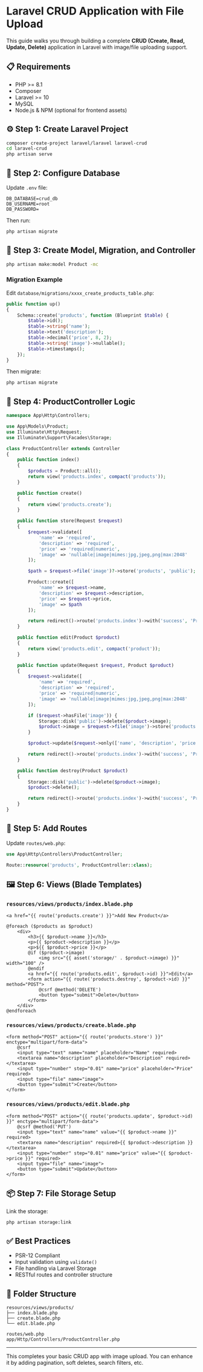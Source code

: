 # Laravel CRUD Application with File Upload

This guide walks you through building a complete **CRUD (Create, Read, Update, Delete)** application in Laravel with image/file uploading support.

## 📋 Requirements

- PHP >= 8.1
- Composer
- Laravel >= 10
- MySQL
- Node.js & NPM (optional for frontend assets)

## ⚙️ Step 1: Create Laravel Project

```bash
composer create-project laravel/laravel laravel-crud
cd laravel-crud
php artisan serve
```

## 🔧 Step 2: Configure Database

Update `.env` file:

```env
DB_DATABASE=crud_db
DB_USERNAME=root
DB_PASSWORD=
```

Then run:

```bash
php artisan migrate
```

## 🧾 Step 3: Create Model, Migration, and Controller

```bash
php artisan make:model Product -mc
```

### Migration Example

Edit `database/migrations/xxxx_create_products_table.php`:

```php
public function up()
{
    Schema::create('products', function (Blueprint $table) {
        $table->id();
        $table->string('name');
        $table->text('description');
        $table->decimal('price', 8, 2);
        $table->string('image')->nullable();
        $table->timestamps();
    });
}
```

Then migrate:

```bash
php artisan migrate
```

## 🧠 Step 4: ProductController Logic

```php
namespace App\Http\Controllers;

use App\Models\Product;
use Illuminate\Http\Request;
use Illuminate\Support\Facades\Storage;

class ProductController extends Controller
{
    public function index()
    {
        $products = Product::all();
        return view('products.index', compact('products'));
    }

    public function create()
    {
        return view('products.create');
    }

    public function store(Request $request)
    {
        $request->validate([
            'name' => 'required',
            'description' => 'required',
            'price' => 'required|numeric',
            'image' => 'nullable|image|mimes:jpg,jpeg,png|max:2048'
        ]);

        $path = $request->file('image')?->store('products', 'public');

        Product::create([
            'name' => $request->name,
            'description' => $request->description,
            'price' => $request->price,
            'image' => $path
        ]);

        return redirect()->route('products.index')->with('success', 'Product created successfully.');
    }

    public function edit(Product $product)
    {
        return view('products.edit', compact('product'));
    }

    public function update(Request $request, Product $product)
    {
        $request->validate([
            'name' => 'required',
            'description' => 'required',
            'price' => 'required|numeric',
            'image' => 'nullable|image|mimes:jpg,jpeg,png|max:2048'
        ]);

        if ($request->hasFile('image')) {
            Storage::disk('public')->delete($product->image);
            $product->image = $request->file('image')->store('products', 'public');
        }

        $product->update($request->only(['name', 'description', 'price', 'image']));

        return redirect()->route('products.index')->with('success', 'Product updated successfully.');
    }

    public function destroy(Product $product)
    {
        Storage::disk('public')->delete($product->image);
        $product->delete();

        return redirect()->route('products.index')->with('success', 'Product deleted successfully.');
    }
}
```

## 📁 Step 5: Add Routes

Update `routes/web.php`:

```php
use App\Http\Controllers\ProductController;

Route::resource('products', ProductController::class);
```

## 🖼️ Step 6: Views (Blade Templates)

### `resources/views/products/index.blade.php`

```blade
<a href="{{ route('products.create') }}">Add New Product</a>

@foreach ($products as $product)
    <div>
        <h3>{{ $product->name }}</h3>
        <p>{{ $product->description }}</p>
        <p>${{ $product->price }}</p>
        @if ($product->image)
            <img src="{{ asset('storage/' . $product->image) }}" width="100" />
        @endif
        <a href="{{ route('products.edit', $product->id) }}">Edit</a>
        <form action="{{ route('products.destroy', $product->id) }}" method="POST">
            @csrf @method('DELETE')
            <button type="submit">Delete</button>
        </form>
    </div>
@endforeach
```

### `resources/views/products/create.blade.php`

```blade
<form method="POST" action="{{ route('products.store') }}" enctype="multipart/form-data">
    @csrf
    <input type="text" name="name" placeholder="Name" required>
    <textarea name="description" placeholder="Description" required></textarea>
    <input type="number" step="0.01" name="price" placeholder="Price" required>
    <input type="file" name="image">
    <button type="submit">Create</button>
</form>
```

### `resources/views/products/edit.blade.php`

```blade
<form method="POST" action="{{ route('products.update', $product->id) }}" enctype="multipart/form-data">
    @csrf @method('PUT')
    <input type="text" name="name" value="{{ $product->name }}" required>
    <textarea name="description" required>{{ $product->description }}</textarea>
    <input type="number" step="0.01" name="price" value="{{ $product->price }}" required>
    <input type="file" name="image">
    <button type="submit">Update</button>
</form>
```

## 📦 Step 7: File Storage Setup

Link the storage:

```bash
php artisan storage:link
```

## ✅ Best Practices

- PSR-12 Compliant
- Input validation using `validate()`
- File handling via Laravel Storage
- RESTful routes and controller structure

## 📂 Folder Structure

```
resources/views/products/
├── index.blade.php
├── create.blade.php
└── edit.blade.php

routes/web.php
app/Http/Controllers/ProductController.php
```

---

This completes your basic CRUD app with image upload. You can enhance it by adding pagination, soft deletes, search filters, etc.
